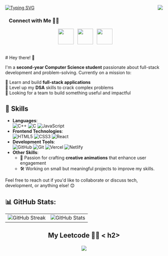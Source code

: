 [![Typing SVG](https://readme-typing-svg.demolab.com?font=roboto&pause=1000&color=F78A8A&width=435&lines=Hi+there+%F0%9F%91%8B%F0%9F%8F%BB%2C+I'm+Kshitij+!;I'm+a+Full+Stack+Web+Developer+%F0%9F%91%A8%E2%80%8D%F0%9F%92%BB)](https://git.io/typing-svg)
<img align="right" src="https://visitor-badge.laobi.icu/badge?page_id=KT2006.visitor-badge&left_text=Hellow%20Visitors" />

<h3 align="left"> &nbsp;&nbsp; Connect with Me 🤝🏻&nbsp;&nbsp;</h3>


<p align="center"> 
&nbsp; <a href="https://www.instagram.com/kshitijtotawar/" target="_blank" rel="noopener noreferrer"><img src="https://img.icons8.com/plasticine/100/000000/instagram-new.png" width="50" /></a>  
&nbsp; <a href="https://www.linkedin.com/in/kshitij-totawar/" target="_blank" rel="noopener noreferrer"><img src="https://img.icons8.com/plasticine/100/000000/linkedin.png" width="50" /></a>
&nbsp; <a href="mailto:kshitij.totawar@gmail.com" target="_blank" rel="noopener noreferrer"><img src="https://img.icons8.com/plasticine/100/000000/gmail.png"  width="50" /></a>
</p>
<br>
# Hey there! 👋  

I'm a **second-year Computer Science student** passionate about full-stack development and problem-solving. Currently on a mission to:  

🚀 Learn and build **full-stack applications**  
🧠 Level up my **DSA** skills to crack complex problems  
🤝 Looking for a team to build something useful and impactful  

## 🔨 Skills

- **Languages**:  
 ![C++](https://img.shields.io/badge/c++-%2300599C.svg?style=flat&logo=c%2B%2B&logoColor=white) ![C](https://img.shields.io/badge/c-%2300599C.svg?style=flat&logo=c&logoColor=white) ![JavaScript](https://img.shields.io/badge/javascript-%23323330.svg?style=flat&logo=javascript&logoColor=%23F7DF1E)   
- **Frontend Technologies**:  
 ![HTML5](https://img.shields.io/badge/html5-%23E34F26.svg?style=flat&logo=html5&logoColor=white) ![CSS3](https://img.shields.io/badge/css3-%231572B6.svg?style=flat&logo=css3&logoColor=white)
 ![React](https://img.shields.io/badge/react-%2320232a.svg?style=flat&logo=react&logoColor=%2361DAFB)
- **Development Tools**:  
  ![GitHub](https://img.shields.io/badge/github-%23121011.svg?style=flat&logo=github&logoColor=white) ![Git](https://img.shields.io/badge/git-%23F05033.svg?style=flat&logo=git&logoColor=white)  ![Vercel](https://img.shields.io/badge/vercel-%23000000.svg?style=flat&logo=vercel&logoColor=white) ![Netlify](https://img.shields.io/badge/netlify-%23000000.svg?style=flat&logo=netlify&logoColor=#00C7B7) 
- **Other Skills**:  
  - 🎨 Passion for crafting **creative animations** that enhance user engagement  
  - 🛠️ Working on small but meaningful projects to improve my skills.

Feel free to reach out if you'd like to collaborate or discuss tech, development, or anything else! 😊

## 📊 GitHub Stats:
<div align="center">
  <table style="border-collapse: collapse;">
    <tr>
      <td>
        <img src="https://github-readme-streak-stats.herokuapp.com/?user=KT2006&theme=dark&hide_border=false" alt="GitHub Streak" />
      </td>
      <td>
        <img src="https://github-readme-stats.vercel.app/api?username=KT2006&show_icons=true&theme=dark" alt="GitHub Stats" />
      </td>
    </tr>
  </table>
</div>

<!--  ### 🔝 Top Contributed Repo
![](https://github-contributor-stats.vercel.app/api?username=KT2006&limit=5&theme=dark&combine_all_yearly_contributions=true) -->
<h2 align="center">My Leetcode 👨‍💻 <
                                     h2>  
<p align="center">
  
  <img  align=top flex-grow=1 src="https://leetcard.jacoblin.cool/KRRISH21?theme=dark&font=Nunito&ext=heatmap" />  
</p>

<br/><br/>


